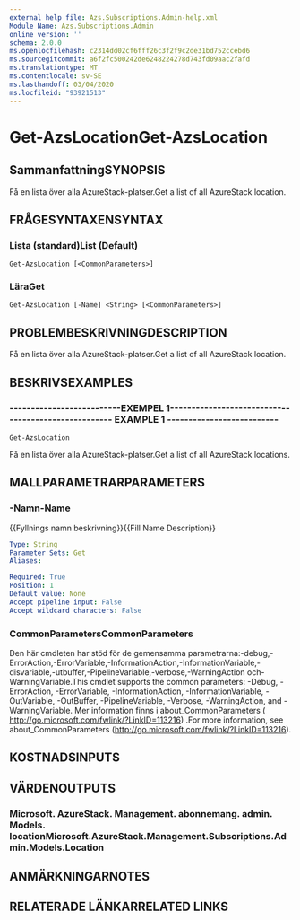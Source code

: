 ```yaml
---
external help file: Azs.Subscriptions.Admin-help.xml
Module Name: Azs.Subscriptions.Admin
online version: ''
schema: 2.0.0
ms.openlocfilehash: c2314dd02cf6fff26c3f2f9c2de31bd752ccebd6
ms.sourcegitcommit: a6f2fc500242de6248224278d743fd09aac2fafd
ms.translationtype: MT
ms.contentlocale: sv-SE
ms.lasthandoff: 03/04/2020
ms.locfileid: "93921513"
---
```

# <span data-ttu-id="970b4-101">Get-AzsLocation</span><span class="sxs-lookup"><span data-stu-id="970b4-101">Get-AzsLocation</span></span>

## <span data-ttu-id="970b4-102">Sammanfattning</span><span class="sxs-lookup"><span data-stu-id="970b4-102">SYNOPSIS</span></span>
<span data-ttu-id="970b4-103">Få en lista över alla AzureStack-platser.</span><span class="sxs-lookup"><span data-stu-id="970b4-103">Get a list of all AzureStack location.</span></span>

## <span data-ttu-id="970b4-104">FRÅGESYNTAXEN</span><span class="sxs-lookup"><span data-stu-id="970b4-104">SYNTAX</span></span>

### <span data-ttu-id="970b4-105">Lista (standard)</span><span class="sxs-lookup"><span data-stu-id="970b4-105">List (Default)</span></span>
```
Get-AzsLocation [<CommonParameters>]
```

### <span data-ttu-id="970b4-106">Lära</span><span class="sxs-lookup"><span data-stu-id="970b4-106">Get</span></span>
```
Get-AzsLocation [-Name] <String> [<CommonParameters>]
```

## <span data-ttu-id="970b4-107">PROBLEMBESKRIVNING</span><span class="sxs-lookup"><span data-stu-id="970b4-107">DESCRIPTION</span></span>
<span data-ttu-id="970b4-108">Få en lista över alla AzureStack-platser.</span><span class="sxs-lookup"><span data-stu-id="970b4-108">Get a list of all AzureStack location.</span></span>

## <span data-ttu-id="970b4-109">BESKRIVS</span><span class="sxs-lookup"><span data-stu-id="970b4-109">EXAMPLES</span></span>

### <span data-ttu-id="970b4-110">--------------------------EXEMPEL 1--------------------------</span><span class="sxs-lookup"><span data-stu-id="970b4-110">-------------------------- EXAMPLE 1 --------------------------</span></span>
```
Get-AzsLocation
```

<span data-ttu-id="970b4-111">Få en lista över alla AzureStack-platser.</span><span class="sxs-lookup"><span data-stu-id="970b4-111">Get a list of all AzureStack locations.</span></span>

## <span data-ttu-id="970b4-112">MALLPARAMETRAR</span><span class="sxs-lookup"><span data-stu-id="970b4-112">PARAMETERS</span></span>

### <span data-ttu-id="970b4-113">-Namn</span><span class="sxs-lookup"><span data-stu-id="970b4-113">-Name</span></span>
<span data-ttu-id="970b4-114">{{Fyllnings namn beskrivning}}</span><span class="sxs-lookup"><span data-stu-id="970b4-114">{{Fill Name Description}}</span></span>

```yaml
Type: String
Parameter Sets: Get
Aliases: 

Required: True
Position: 1
Default value: None
Accept pipeline input: False
Accept wildcard characters: False
```

### <span data-ttu-id="970b4-115">CommonParameters</span><span class="sxs-lookup"><span data-stu-id="970b4-115">CommonParameters</span></span>
<span data-ttu-id="970b4-116">Den här cmdleten har stöd för de gemensamma parametrarna:-debug,-ErrorAction,-ErrorVariable,-InformationAction,-InformationVariable,-disvariable,-utbuffer,-PipelineVariable,-verbose,-WarningAction och-WarningVariable.</span><span class="sxs-lookup"><span data-stu-id="970b4-116">This cmdlet supports the common parameters: -Debug, -ErrorAction, -ErrorVariable, -InformationAction, -InformationVariable, -OutVariable, -OutBuffer, -PipelineVariable, -Verbose, -WarningAction, and -WarningVariable.</span></span> <span data-ttu-id="970b4-117">Mer information finns i about_CommonParameters ( http://go.microsoft.com/fwlink/?LinkID=113216) .</span><span class="sxs-lookup"><span data-stu-id="970b4-117">For more information, see about_CommonParameters (http://go.microsoft.com/fwlink/?LinkID=113216).</span></span>

## <span data-ttu-id="970b4-118">KOSTNADS</span><span class="sxs-lookup"><span data-stu-id="970b4-118">INPUTS</span></span>

## <span data-ttu-id="970b4-119">VÄRDEN</span><span class="sxs-lookup"><span data-stu-id="970b4-119">OUTPUTS</span></span>

### <span data-ttu-id="970b4-120">Microsoft. AzureStack. Management. abonnemang. admin. Models. location</span><span class="sxs-lookup"><span data-stu-id="970b4-120">Microsoft.AzureStack.Management.Subscriptions.Admin.Models.Location</span></span>

## <span data-ttu-id="970b4-121">ANMÄRKNINGAR</span><span class="sxs-lookup"><span data-stu-id="970b4-121">NOTES</span></span>

## <span data-ttu-id="970b4-122">RELATERADE LÄNKAR</span><span class="sxs-lookup"><span data-stu-id="970b4-122">RELATED LINKS</span></span>

